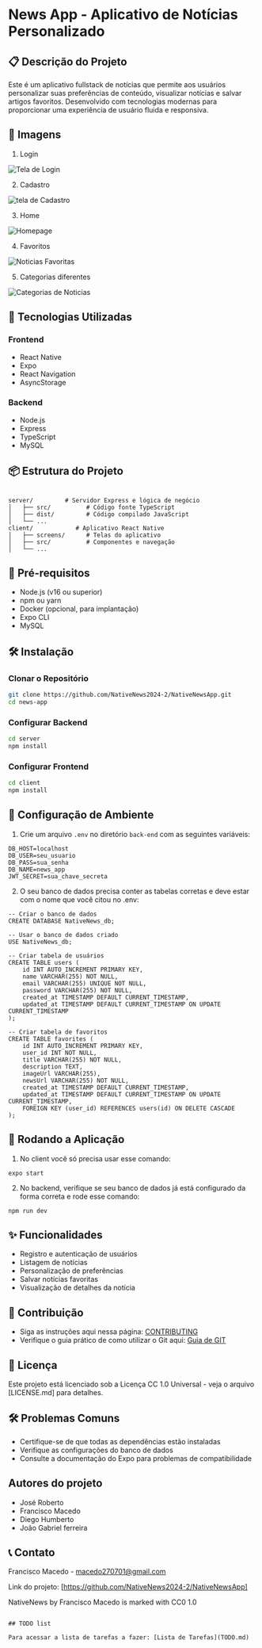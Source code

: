# News App - Aplicativo de Notícias Personalizado

## 📋 Descrição do Projeto

Este é um aplicativo fullstack de notícias que permite aos usuários personalizar suas preferências de conteúdo, visualizar notícias e salvar artigos favoritos. Desenvolvido com tecnologias modernas para proporcionar uma experiência de usuário fluida e responsiva.

## 📸 Imagens

1. Login

![Tela de Login](nativenewsdocs/images/login.jpg)

2. Cadastro 

![tela de Cadastro](nativenewsdocs/images/criar-conta.jpg)

3. Home

![Homepage](nativenewsdocs/images/noticias.jpg)

4. Favoritos

![Noticias Favoritas](nativenewsdocs/images/noticias-favoritas.jpg)

5. Categorias diferentes

![Categorias de Noticias](nativenewsdocs/images/categorias.jpg)

## 🚀 Tecnologias Utilizadas

### Frontend
- React Native
- Expo
- React Navigation
- AsyncStorage

### Backend
- Node.js
- Express
- TypeScript
- MySQL

## 📦 Estrutura do Projeto

```

server/         # Servidor Express e lógica de negócio
│   ├── src/          # Código fonte TypeScript
│   ├── dist/         # Código compilado JavaScript
│   └── ...
client/            # Aplicativo React Native
│   ├── screens/      # Telas do aplicativo
│   ├── src/          # Componentes e navegação
│   └── ...
```

## 🔧 Pré-requisitos

- Node.js (v16 ou superior)
- npm ou yarn
- Docker (opcional, para implantação)
- Expo CLI
- MySQL

## 🛠️ Instalação

### Clonar o Repositório
```bash
git clone https://github.com/NativeNews2024-2/NativeNewsApp.git
cd news-app
```

### Configurar Backend
```bash
cd server
npm install
```

### Configurar Frontend
```bash
cd client
npm install
```

## 🔐 Configuração de Ambiente

1. Crie um arquivo `.env` no diretório `back-end` com as seguintes variáveis:
```
DB_HOST=localhost
DB_USER=seu_usuario
DB_PASS=sua_senha
DB_NAME=news_app
JWT_SECRET=sua_chave_secreta
```

2. O seu banco de dados precisa conter as tabelas corretas e deve estar com o nome que você citou no .env:

```
-- Criar o banco de dados
CREATE DATABASE NativeNews_db;

-- Usar o banco de dados criado
USE NativeNews_db;

-- Criar tabela de usuários
CREATE TABLE users (
    id INT AUTO_INCREMENT PRIMARY KEY,
    name VARCHAR(255) NOT NULL,
    email VARCHAR(255) UNIQUE NOT NULL,
    password VARCHAR(255) NOT NULL,
    created_at TIMESTAMP DEFAULT CURRENT_TIMESTAMP,
    updated_at TIMESTAMP DEFAULT CURRENT_TIMESTAMP ON UPDATE CURRENT_TIMESTAMP
);

-- Criar tabela de favoritos
CREATE TABLE favorites (
    id INT AUTO_INCREMENT PRIMARY KEY,
    user_id INT NOT NULL,
    title VARCHAR(255) NOT NULL,
    description TEXT,
    imageUrl VARCHAR(255),
    newsUrl VARCHAR(255) NOT NULL,
    created_at TIMESTAMP DEFAULT CURRENT_TIMESTAMP,
    updated_at TIMESTAMP DEFAULT CURRENT_TIMESTAMP ON UPDATE CURRENT_TIMESTAMP,
    FOREIGN KEY (user_id) REFERENCES users(id) ON DELETE CASCADE
);
```

## 🏃 Rodando a Aplicação

1. No client você só precisa usar esse comando:

```
expo start
```

2. No backend, verifique se seu banco de dados já está configurado da forma correta e rode esse comando:

```
npm run dev
```


## ✨ Funcionalidades

- Registro e autenticação de usuários
- Listagem de notícias
- Personalização de preferências
- Salvar notícias favoritas
- Visualização de detalhes da notícia

## 🤝 Contribuição

- Siga as instruções aqui nessa página: [CONTRIBUTING](CONTRIBUTING.md)
- Verifique o guia prático de como utilizar o Git aqui: [Guia de GIT](nativenewsdocs/GuiadeBoasPraticasGit.pdf)

## 📄 Licença

Este projeto está licenciado sob a Licença CC 1.0 Universal - veja o arquivo [LICENSE.md] para detalhes.

## 🛠️ Problemas Comuns

- Certifique-se de que todas as dependências estão instaladas
- Verifique as configurações do banco de dados
- Consulte a documentação do Expo para problemas de compatibilidade

## Autores  do projeto

- José Roberto
- Francisco Macedo
- Diego Humberto
- João Gabriel ferreira 


## 📞 Contato

Francisco Macedo - macedo270701@gmail.com

Link do projeto: [https://github.com/NativeNews2024-2/NativeNewsApp]

NativeNews by Francisco Macedo is marked with CC0 1.0 

```

## TODO list

Para acessar a lista de tarefas a fazer: [Lista de Tarefas](TODO.md)